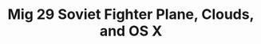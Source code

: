 ---
ee_id: '4346'
site: '1'
type: '2'
long_id: 2016-033 Mig 29 Soviet Fighter Plane, Clouds, and OS X
url: 2016-033-mig-29-soviet-fighter-plane-clouds-and-os-x
title: Mig 29 Soviet Fighter Plane, Clouds, and OS X
year: '2016'
medium: Mig 29 Soviet Fighter Plane and Clouds (2005) Nintendo Entertainment System
  .nes Roms, Macmini running OS X, Nintendo emulator (Open Emu), variable multi-channel
  presentation
commission:
dims: Dimensions variable
pitch:
ps:
live_url:
related:
youtube:
imgs: mig-29-soviet-fighter-plane-and-clouds-2016-033-full-database-JH.jpg,mig-29-soviet-fighter-plane-and-clouds-osx-2016-033-full-database-ih-1-150.jpg,mig-29-soviet-fighter-plane-and-clouds-2016-033-install-database-01-AV.jpg,mig-29-soviet-fighter-plane-and-clouds-osx-2016-033-full-database-ih-4-150.jpg,mig-29-soviet-fighter-plane-and-clouds-osx-2016-033-full-database-ih-3-150.jpg,mig-osx-2016-033-full-database-ih-11241.jpg
subheading:
display_year: '2016'
download:
add_credit:
add_credits:
related_code:
layout: things-i-made
---